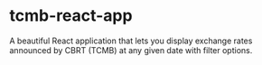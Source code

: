 # tcmb-react-app
A beautiful React application that lets you display exchange rates announced by CBRT (TCMB) at any given date with filter options.
